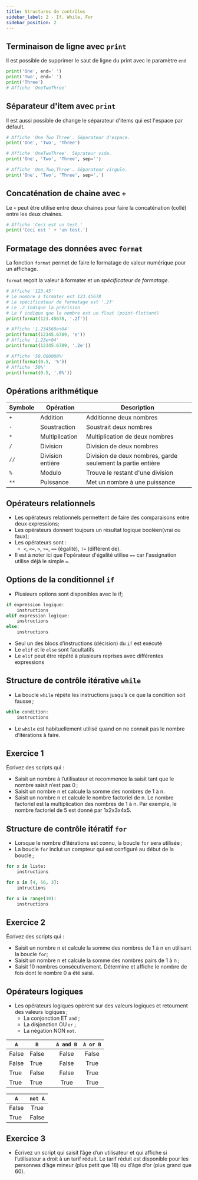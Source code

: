 ```yaml
---
title: Structures de contrôles
sidebar_label: 2 - If, While, For
sidebar_position: 2
---
```


## Terminaison de ligne avec `print`
Il est possible de supprimer le saut de ligne du print avec le paramètre `end`

~~~python
print('One', end=' ') 
print('Two', end=' ') 
print('Three')
# Affiche 'OneTwoThree'
~~~

## Séparateur d'item avec `print`

Il est aussi possible de change le séparateur d'items qui est l'espace par défault.

~~~python
# Affiche 'One Two Three'. Séparateur d'espace.
print('One', 'Two', 'Three') 

# Affiche 'OneTwoThree'. Séprateur vide.
print('One', 'Two', 'Three', sep='') 

# Affiche 'One,Two,Three'. Séparateur virgule.
print('One', 'Two', 'Three', sep=',')
~~~

## Concaténation de chaine avec `+`

Le `+` peut être utilisé entre deux chaines pour faire la concaténation (collé) entre les deux chaines.

~~~python
# Affiche 'Ceci est un test.'
print('Ceci est ' + 'un test.')
~~~

## Formatage des données avec `format`

La fonction `format` permet de faire le formatage de valeur numérique pour un affichage.

`format` reçoit la valeur à formater et un *spécificateur de formatage*.

~~~python
# Affiche '123.45'
# Le nombre à formater est 123.45678
# Le spécificateur de formatage est '.2f'
# Le .2 indique la précision
# Le f indique que le nombre est un float (point-flottant)
print(format(123.45678, '.2f'))

# Affiche '1.234568e+04'
print(format(12345.6789, 'e'))
# Affiche '1.23e+04'
print(format(12345.6789, '.2e'))

# Affiche '50.000000%'
print(format(0.5, '%'))
# Affiche '50%'
print(format(0.5, '.0%'))
~~~

## Opérations arithmétique

Symbole | Opération        | Description
--------|------------------|------------------------------------------------------------
`+`     | Addition         | Additionne deux nombres
`-`     | Soustraction     | Soustrait deux nombres
`*`     | Multiplication   | Multiplication de deux nombres
`/`     | Division         | Division de deux nombres
`//`    | Division entière | Division de deux nombres, garde seulement la partie entière
`%`     | Modulo           | Trouve le restant d'une division
`**`    | Puissance        | Met un nombre à une puissance

## Opérateurs relationnels
* Les opérateurs relationnels permettent de faire des comparaisons entre deux expressions;
* Les opérateurs donnent toujours un résultat logique booléen(vrai ou faux);
* Les opérateurs sont :
    * `<`, `<=`, `>`, `>=`, `==` (égalité), `!=` (différent de).
* Il est à noter ici que l'opérateur d'égalité utilise `==` car l'assignation utilise déjà le simple `=`.

## Options de la conditionnel `if`
* Plusieurs options sont disponibles avec le if;
~~~python
if expression logique:
    instructions
elif expression logique:
    instructions
else:
    instructions

~~~
* Seul un des blocs d’instructions (décision) du `if` est exécuté
* Le `elif` et le `else` sont facultatifs
* Le `elif` peut être répété à plusieurs reprises avec différentes expressions

## Structure de contrôle itérative `while`
* La boucle `while` répète les instructions jusqu’à ce que la condition soit fausse ;

~~~python
while condition:
    instructions
~~~

* Le `while` est habituellement utilisé quand on ne connait pas le nombre d’itérations à faire.

## Exercice 1
Écrivez des scripts qui :

* Saisit un nombre à l’utilisateur et recommence la saisit tant que le nombre saisit n’est pas 0 ;
* Saisit un nombre n et calcule la somme des nombres de 1 à n.
* Saisit un nombre n et calcule le nombre factoriel de n. Le nombre factoriel est la multiplication des nombres de 1 à n. Par exemple, le nombre factoriel de 5 est donné par 1x2x3x4x5.

## Structure de contrôle itératif `for`
* Lorsque le nombre d’itérations est connu, la boucle `for` sera utilisée ;
* La boucle `for` inclut un compteur qui est configuré au début de la boucle ;

~~~python
for x in liste:
    instructions

for x in [4, 56, 3]:
    intructions

for x in range(10):
    instructions
~~~

## Exercice 2
Écrivez des scripts qui :

* Saisit un nombre n et calcule la somme des nombres de 1 à n en utilisant la boucle `for`;
* Saisit un nombre n et calcule la somme des nombres pairs de 1 à n ;
* Saisit 10 nombres consécutivement. Détermine et affiche le nombre de fois dont le nombre 0 a été saisi.

## Opérateurs logiques
* Les opérateurs logiques opèrent sur des valeurs logiques et retournent des valeurs logiques ;
    * La conjonction ET `and` ;
    * La disjonction OU `or` ;
    * La négation NON `not`.

`A` | `B` |   | `A and B` | `A or B`
----|-----|---|:--------:|:-------:
False  | False  |   | False       | False
False  | True   |   | False       | True
True   | False  |   | False       | True
True   | True   |   | True        | True

`A` | `not A`
----|:---:
False  | True
True   | False

## Exercice 3
* Écrivez un script qui saisit l’âge d’un utilisateur et qui affiche si l’utilisateur a droit à un tarif réduit. Le tarif réduit est disponible pour les personnes d’âge mineur (plus petit que 18) ou d’âge d’or (plus grand que 60).


